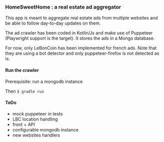 ### HomeSweetHome : a real estate ad aggregator

This app is meant to aggregate real estate ads from multiple websites and be able to follow day-to-day updates on them.

The ad crawler has been coded in Kotlin/Js and make use of Puppeteer (Playwright support is the target). It stores the ads in a Mongo database.

For now, only LeBonCoin has been implemented for french ads. Note that they are using a bot detector and only puppeteer-firefox is not detected as is.

#### Run the crawler
Prerequisite: run a mongodb instance

Then `$ gradle run`

#### ToDo
- mock puppeteer in tests
- LBC location handling
- front + API
- configurable mongodb instance
- new websites handlers
